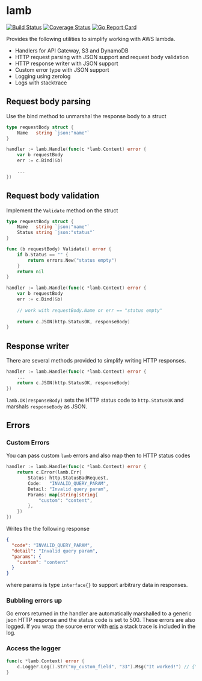 # lamb

[![Build Status](https://travis-ci.org/musitude/lamb.svg?branch=master)](https://travis-ci.org/musitude/lamb)
[![Coverage Status](https://coveralls.io/repos/github/musitude/lamb/badge.svg?branch=master)](https://coveralls.io/github/musitude/lamb?branch=master)
[![Go Report Card](https://goreportcard.com/badge/github.com/musitude/lamb)](https://goreportcard.com/report/github.com/musitude/lamb)

Provides the following utilities to simplify working with AWS lambda.

* Handlers for API Gateway, S3 and DynamoDB
* HTTP request parsing with JSON support and request body validation
* HTTP response writer with JSON support
* Custom error type with JSON support
* Logging using zerolog
* Logs with stacktrace

## Request body parsing

Use the bind method to unmarshal the response body to a struct

```go
type requestBody struct {
	Name   string `json:"name"`
}

handler := lamb.Handle(func(c *lamb.Context) error {
	var b requestBody
	err := c.Bind(&b)

	...
})
```

## Request body validation

Implement the `Validate` method on the struct

```go
type requestBody struct {
	Name   string `json:"name"`
	Status string `json:"status"`
}

func (b requestBody) Validate() error {
	if b.Status == "" {
		return errors.New("status empty")
	}
	return nil
}

handler := lamb.Handle(func(c *lamb.Context) error {
	var b requestBody
	err := c.Bind(&b)
	
	// work with requestBody.Name or err == "status empty"
	
	return c.JSON(http.StatusOK, responseBody)
}
```

## Response writer

There are several methods provided to simplify writing HTTP responses. 

```go
handler := lamb.Handle(func(c *lamb.Context) error {
	...
	return c.JSON(http.StatusOK, responseBody)
})
```

`lamb.OK(responseBody)` sets the HTTP status code to `http.StatusOK` and marshals `responseBody` as JSON.

## Errors

### Custom Errors

You can pass custom `lamb` errors and also map then to HTTP status codes

```go
handler := lamb.Handle(func(c *lamb.Context) error {
	return c.Error(lamb.Err{
		Status: http.StatusBadRequest,
		Code:   "INVALID_QUERY_PARAM",
		Detail: "Invalid query param",
		Params: map[string]string{
			"custom": "content",
		},
	})
})
```

Writes the the following response

```json
{
  "code": "INVALID_QUERY_PARAM",
  "detail": "Invalid query param",
  "params": {
    "custom": "content"
  }
}
```

where params is type `interface{}` to support arbitrary data in responses.

### Bubbling errors up

Go errors returned in the handler are automatically marshalled to a generic json HTTP response and the status code is set to 500. These errors are also logged. If you wrap the source error with [eris](https://github.com/rotisserie/eris) a stack trace is included in the log.

### Access the logger

```go
func(c *lamb.Context) error {
    c.Logger.Log().Str("my_custom_field", "33").Msg("It worked!") // {"my_custom_field":"33","time":"2020-01-08T09:27:07Z","caller":"/path/to/file.go:125","message":"It worked!"}
}
```

